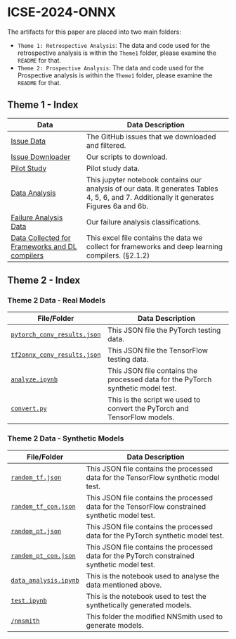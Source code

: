 # ICSE-2024-ONNX
The artifacts for this paper are placed into two main folders:
-  `Theme 1: Retrospective Analysis`: The data and code used for the retrospective analysis is within the `Theme1` folder, please examine the `README` for that.
-  `Theme 2: Prospective Analysis`: The data and code used for the Prospective analysis is within the `Theme1` folder, please examine the `README` for that.

## Theme 1 - Index
|Data|Data Description|
|----|-----------------|
|[Issue Data](/Theme1/issue-data/)| The GitHub issues that we downloaded and filtered.|
|[Issue Downloader](/Theme1/issue-downloader/)| Our scripts to download.|
|[Pilot Study](/Theme1/pilot-study/)| Pilot study data.|
|[Data Analysis](/Theme1/data_analysis.ipynb)| This jupyter notebook contains our analysis of our data. It generates Tables 4, 5, 6, and 7. Additionally it generates Figures 6a and 6b.|
|[Failure Analysis Data](/Theme1/FailureAnalysis.xlsx)| Our failure analysis classifications.|
|[Data Collected for Frameworks and DL compilers](/Theme1/FWs%20and%20DL%20compilers%20data.xlsx)| This excel file contains the data we collect for frameworks and deep learning compilers. (§2.1.2)|

## Theme 2 - Index

### Theme 2 Data - Real Models
|File/Folder|Data Description|
|----|-----------------|
|[`pytorch_conv_results.json`](/Theme2/real-models/pytorch_conv_results.json)| This JSON file the PyTorch testing data.|
|[`tf2onnx_conv_results.json`](/Theme2/real-models/tf2onnx_conv_results.json)| This JSON file the TensorFlow testing data.|
|[`analyze.ipynb`](/Theme2/real-models/analyze.ipynb)| This JSON file contains the processed data for the PyTorch synthetic model test.|
|[`convert.py`](/Theme2/real-models/convert.py)| This is the script we used to convert the PyTorch and TensorFlow models.|

###  Theme 2 Data - Synthetic Models
|File/Folder|Data Description|
|----|-----------------|
|[`random_tf.json`](/Theme2/synthetic-models/random_tf.json)| This JSON file contains the processed data for the TensorFlow synthetic model test.|
|[`random_tf_con.json`](/Theme2/synthetic-models/random_tf_con.json)| This JSON file contains the processed data for the TensorFlow constrained synthetic model test.|
|[`random_pt.json`](/Theme2/synthetic-models/random_pt.json)| This JSON file contains the processed data for the PyTorch synthetic model test.|
|[`random_pt_con.json`](/Theme2/synthetic-models/random_pt_con.json)| This JSON file contains the processed data for the PyTorch constrained synthetic model test.|
|[`data_analysis.ipynb`](/Theme2/synthetic-models/data_analysis.ipynb)| This is the notebook used to analyse the data mentioned above.|
|[`test.ipynb`](/Theme2/synthetic-models/test.ipynb)| This is the notebook used to test the synthetically generated models.|
|[`/nnsmith`](/Theme2/synthetic-models/nnsmith/)| This folder the modified NNSmith used to generate models.|